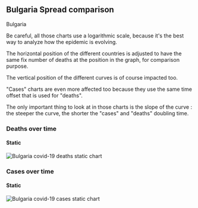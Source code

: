 ## Bulgaria Spread comparison 

Bulgaria



Be careful, all those charts use a logarithmic scale, because it's the best way to analyze how the epidemic is evolving.
 
The horizontal position of the different countries is adjusted to have the same fix number of deaths at the position in the graph, for comparison purpose.

The vertical position of the different curves is of course impacted too.

"Cases" charts are even more affected too because they use the same time offset that is used for "deaths".

The only important thing to look at in those charts is the slope of the curve : the steeper the curve, the shorter the "cases" and "deaths" doubling time.



 
### Deaths over time
 
#### Static
![Bulgaria covid-19 deaths static chart](https://raw.githubusercontent.com/madlag/coronavirus_study/master/notebooks/graphs/2020-03-20/countries/Bulgaria/2020-03-20_Bulgaria_deaths.png "Bulgaria covid-19 deaths static chart")   

 
### Cases over time
 
#### Static
![Bulgaria covid-19 cases static chart](https://raw.githubusercontent.com/madlag/coronavirus_study/master/notebooks/graphs/2020-03-20/countries/Bulgaria/2020-03-20_Bulgaria_deaths.png "Bulgaria covid-19 cases static chart")   

